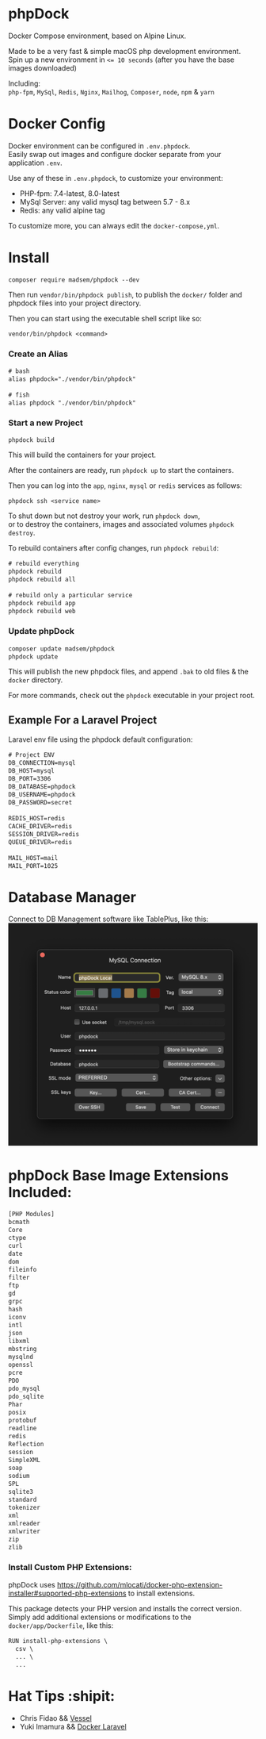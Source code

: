 # phpDock

Docker Compose environment, based on Alpine Linux.  

Made to be a very fast & simple macOS php development environment.  
Spin up a new environment in `<= 10 seconds`  (after you have the base images downloaded)

Including:  
`php-fpm`, `MySql`, `Redis`, `Nginx`, `Mailhog`, `Composer`, `node`, `npm` & `yarn`


# Docker Config

Docker environment can be configured in `.env.phpdock`.  
Easily swap out images and configure docker separate from your application `.env`.

Use any of these in `.env.phpdock`, to customize your environment:
- PHP-fpm: 7.4-latest, 8.0-latest
- MySql Server: any valid mysql tag between 5.7 - 8.x
- Redis: any valid alpine tag

To customize more, you can always edit the `docker-compose,yml`.

# Install
```shell
composer require madsem/phpdock --dev
```
Then run `vendor/bin/phpdock publish`, to publish the `docker/` folder and phpdock files into your project directory.

Then you can start using the executable shell script like so:
```
vendor/bin/phpdock <command>
```

### Create an Alias
```shell
# bash
alias phpdock="./vendor/bin/phpdock"
 
# fish
alias phpdock "./vendor/bin/phpdock"
 ```

 ### Start a new Project
 ```shell
 phpdock build
 ```
 This will build the containers for your project.

 After the containers are ready, run `phpdock up` to start the containers.

 Then you can log into the `app`, `nginx`, `mysql` or `redis` services as follows:
 ```shell
 phpdock ssh <service name>
 ```

To shut down but not destroy your work, run `phpdock down`,  
or to destroy the containers, images and associated volumes `phpdock destroy`.

To rebuild containers after config changes, run `phpdock rebuild`:
```shell
# rebuild everything
phpdock rebuild
phpdock rebuild all

# rebuild only a particular service
phpdock rebuild app
phpdock rebuild web
```

### Update phpDock
```shell
composer update madsem/phpdock
phpdock update
```
This will publish the new phpdock files, and append `.bak` to old files & the `docker` directory.

For more commands, check out the `phpdock` executable in your project root.

## Example For a Laravel Project
Laravel env file using the phpdock default configuration:
```env
# Project ENV
DB_CONNECTION=mysql
DB_HOST=mysql
DB_PORT=3306
DB_DATABASE=phpdock
DB_USERNAME=phpdock
DB_PASSWORD=secret

REDIS_HOST=redis
CACHE_DRIVER=redis
SESSION_DRIVER=redis
QUEUE_DRIVER=redis

MAIL_HOST=mail
MAIL_PORT=1025
```


# Database Manager
Connect to DB Management software like TablePlus, like this:  
![table plus config](/docs/tableplus.png)


# phpDock Base Image Extensions Included:
```shell
[PHP Modules]
bcmath
Core
ctype
curl
date
dom
fileinfo
filter
ftp
gd
grpc
hash
iconv
intl
json
libxml
mbstring
mysqlnd
openssl
pcre
PDO
pdo_mysql
pdo_sqlite
Phar
posix
protobuf
readline
redis
Reflection
session
SimpleXML
soap
sodium
SPL
sqlite3
standard
tokenizer
xml
xmlreader
xmlwriter
zip
zlib
```

### Install Custom PHP Extensions:
phpDock uses https://github.com/mlocati/docker-php-extension-installer#supported-php-extensions
to install extensions.

This package detects your PHP version and installs the correct version.
Simply add additional extensions or modifications to the `docker/app/Dockerfile`, like this:
```shell
RUN install-php-extensions \
  csv \
  ... \
  ...
```


# Hat Tips :shipit:	
- Chris Fidao && [Vessel](https://github.com/shipping-docker/vessel)
- Yuki Imamura && [Docker Laravel](https://github.com/ucan-lab/docker-laravel)
